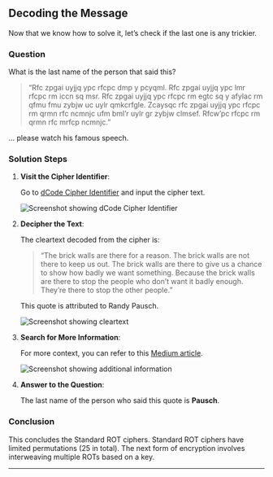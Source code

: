 ## Decoding the Message

Now that we know how to solve it, let’s check if the last one is any trickier.

### Question

What is the last name of the person that said this?

> “Rfc zpgai uyjjq ypc rfcpc dmp y pcyqml. Rfc zpgai uyjjq ypc lmr rfcpc rm iccn sq msr. Rfc zpgai uyjjq ypc rfcpc rm egtc sq y afylac rm qfmu fmu zybjw uc uylr qmkcrfgle. Zcaysqc rfc zpgai uyjjq ypc rfcpc rm qrmn rfc ncmnjc ufm bml’r uylr gr zybjw clmsef. Rfcw’pc rfcpc rm qrmn rfc mrfcp ncmnjc.”

... please watch his famous speech.

### Solution Steps

1. **Visit the Cipher Identifier**:

   Go to [dCode Cipher Identifier](https://www.dcode.fr/cipher-identifier) and input the cipher text.

   ![Screenshot showing dCode Cipher Identifier](https://github.com/user-attachments/assets/6c544105-2654-4186-affc-d6c9921c8949)

2. **Decipher the Text**:

   The cleartext decoded from the cipher is:

   > “The brick walls are there for a reason. The brick walls are not there to keep us out. The brick walls are there to give us a chance to show how badly we want something. Because the brick walls are there to stop the people who don’t want it badly enough. They’re there to stop the other people.”

   This quote is attributed to Randy Pausch.

   ![Screenshot showing cleartext](https://github.com/user-attachments/assets/12136484-07cc-4e01-80ab-9e4494204203)

3. **Search for More Information**:

   For more context, you can refer to this [Medium article](https://maxweigand.medium.com/the-brick-walls-are-there-for-a-reason-8362e45f2f25).

   ![Screenshot showing additional information](https://github.com/user-attachments/assets/cd85891b-e3cb-4081-aea1-5d9053ec7879)

4. **Answer to the Question**:

   The last name of the person who said this quote is **Pausch**.

### Conclusion

This concludes the Standard ROT ciphers. Standard ROT ciphers have limited permutations (25 in total). The next form of encryption involves interweaving multiple ROTs based on a key.

---
